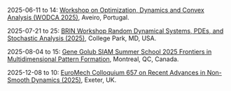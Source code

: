 2025-06-11 to 14: [Workshop on Optimization, Dynamics and Convex Analysis (WODCA 2025)](https://sites.google.com/view/wodca2025 "WODCA focuses on optimization, dynamics, and convex analysis, covering convex optimization, dynamical systems, and numerical methods. Topics include gradient flows, optimal control, and applications in machine learning, emphasizing mathematical tools for optimization and dynamics."), Aveiro, Portugal.

2025-07-21 to 25: [BRIN Workshop Random Dynamical Systems, PDEs, and Stochastic Analysis (2025)](https://brinmrc.umd.edu/programs/workshops/summer25/summer25-workshop-random.html "This workshop explores random dynamical systems, covering stochastic PDEs, random attractors, and stochastic analysis. Topics include applications in fluid dynamics, climate modeling, and biology, emphasizing probabilistic methods for modeling and analyzing random dynamical systems."), College Park, MD, USA.

2025-08-04 to 15: [Gene Golub SIAM Summer School 2025 Frontiers in Multidimensional Pattern Formation](https://www.siam.org/programs-initiatives/programs/gene-golub-siam-summer-school/ "Explores mathematical modeling of multidimensional pattern formation, covering nonlinear dynamics, partial differential equations, and computational methods. Topics include pattern stability, bifurcations, and applications in physics, biology, and materials science, emphasizing recent advances in theoretical and numerical approaches for complex systems."), Montreal, QC, Canada.

2025-12-08 to 10: [EuroMech Colloquium 657 on Recent Advances in Non-Smooth Dynamics (2025)](https://657.euromech.org/ "Focuses on non-smooth dynamics in mechanical systems. Topics include computational methods, impact dynamics, and applications in robotics and engineering."), Exeter, UK.

